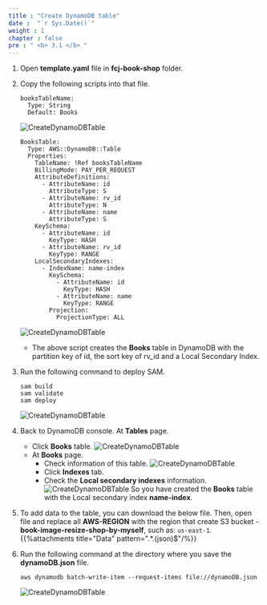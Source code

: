 ```yaml
---
title : "Create DynamoDB table"
date :  "`r Sys.Date()`" 
weight : 1
chapter : false
pre : " <b> 3.1 </b> "
---
```

1. Open **template.yaml** file in **fcj-book-shop** folder.

2. Copy the following scripts into that file.
    ```
    booksTableName:
      Type: String
      Default: Books
    ```
    ![CreateDynamoDBTable](/000080-Book-store-Deploying-Serverless-Book-store-with-AWS-SAM/images/temp/1/26.png?width=90pc)

    ```
    BooksTable:
      Type: AWS::DynamoDB::Table
      Properties:
        TableName: !Ref booksTableName
        BillingMode: PAY_PER_REQUEST
        AttributeDefinitions:
          - AttributeName: id
            AttributeType: S
          - AttributeName: rv_id
            AttributeType: N
          - AttributeName: name
            AttributeType: S
        KeySchema:
          - AttributeName: id
            KeyType: HASH
          - AttributeName: rv_id
            KeyType: RANGE
        LocalSecondaryIndexes:
          - IndexName: name-index
            KeySchema:
              - AttributeName: id
                KeyType: HASH
              - AttributeName: name
                KeyType: RANGE
            Projection:
              ProjectionType: ALL
    ```
    ![CreateDynamoDBTable](/000080-Book-store-Deploying-Serverless-Book-store-with-AWS-SAM/images/temp/1/27.png?width=90pc)
    - The above script creates the **Books** table in DynamoDB with the partition key of id, the sort key of rv_id and a Local Secondary Index.

3. Run the following command to deploy SAM.
    ```
    sam build
    sam validate
    sam deploy
    ```
    ![CreateDynamoDBTable](/000080-Book-store-Deploying-Serverless-Book-store-with-AWS-SAM/images/temp/1/28.png?width=90pc)

4. Back to DynamoDB console. At **Tables** page.
    - Click **Books** table.
    ![CreateDynamoDBTable](/000080-Book-store-Deploying-Serverless-Book-store-with-AWS-SAM/images/temp/1/29.png?width=90pc)
    - At **Books** page.
      - Check information of this table.
      ![CreateDynamoDBTable](/000080-Book-store-Deploying-Serverless-Book-store-with-AWS-SAM/images/temp/1/30.png?width=90pc)
      - Click **Indexes** tab.
      - Check the **Local secondary indexes** information.
      ![CreateDynamoDBTable](/000080-Book-store-Deploying-Serverless-Book-store-with-AWS-SAM/images/temp/1/31.png?width=90pc)
      So you have created the **Books** table with the Local secondary index **name-index**.    

5. To add data to the table, you can download the below file. Then, open file and replace all **AWS-REGION** with the region that create S3 bucket - **book-image-resize-shop-by-myself**, such as: `us-east-1`.
    {{%attachments title="Data" pattern=".*\.(json)$"/%}}

6. Run the following command at the directory where you save the **dynamoDB.json** file.
    ```
    aws dynamodb batch-write-item --request-items file://dynamoDB.json
    ```
    ![CreateDynamoDBTable](/000080-Book-store-Deploying-Serverless-Book-store-with-AWS-SAM/images/temp/1/32.png?width=90pc)